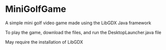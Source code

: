 # MiniGolfGame
A simple mini golf video game made using the LibGDX Java framework

To play the game, download the files, and run the DesktopLauncher.java file

May require the installation of LibGDX
